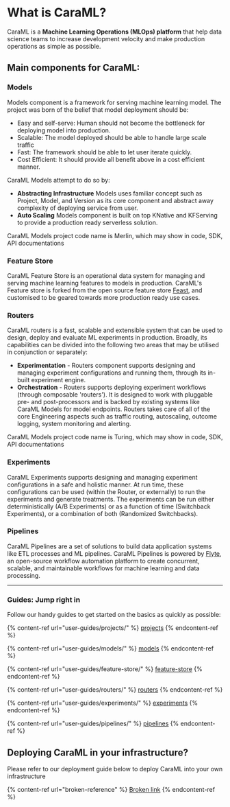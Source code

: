 # What is CaraML?

CaraML is a **Machine Learning Operations (MLOps) platform** that help data science teams to increase development velocity and make production operations as simple as possible.

## **Main components for CaraML:**

### **Models**

Models component is a framework for serving machine learning model. The project was born of the belief that model deployment should be:

* Easy and self-serve: Human should not become the bottleneck for deploying model into production.
* Scalable: The model deployed should be able to handle large scale traffic
* Fast: The framework should be able to let user iterate quickly.
* Cost Efficient: It should provide all benefit above in a cost efficient manner.

CaraML Models attempt to do so by:

* **Abstracting Infrastructure** Models uses familiar concept such as Project, Model, and Version as its core component and abstract away complexity of deploying service from user.
* **Auto Scaling** Models component is built on top KNative and KFServing to provide a production ready serverless solution.

CaraML Models project code name is Merlin, which may show in code, SDK, API documentations

### **Feature Store**

CaraML Feature Store is an operational data system for managing and serving machine learning features to models in production. CaraML's Feature store is forked from the open source feature store [Feast](https://feast.dev/), and customised to be geared towards more production ready use cases.&#x20;

### **Routers**

CaraML routers is a fast, scalable and extensible system that can be used to design, deploy and evaluate ML experiments in production. Broadly, its capabilities can be divided into the following two areas that may be utilised in conjunction or separately:

* **Experimentation** - Routers component supports designing and managing experiment configurations and running them, through its in-built experiment engine.
* **Orchestration** - Routers supports deploying experiment workflows (through composable 'routers'). It is designed to work with pluggable pre- and post-processors and is backed by existing systems like CaraML Models for model endpoints. Routers takes care of all of the core Engineering aspects such as traffic routing, autoscaling, outcome logging, system monitoring and alerting.

CaraML Models project code name is Turing, which may show in code, SDK, API documentations

### **Experiments**

CaraML Experiments supports designing and managing experiment configurations in a safe and holistic manner. At run time, these configurations can be used (within the Router, or externally) to run the experiments and generate treatments. The experiments can be run either deterministically (A/B Experiments) or as a function of time (Switchback Experiments), or a combination of both (Randomized Switchbacks).

### **Pipelines**

CaraML Pipelines are a set of solutions to build data application systems like ETL processes and ML pipelines. CaraML Pipelines is powered by [Flyte](https://docs.flyte.org/en/latest/), an open-source workflow automation platform to create concurrent, scalable, and maintainable workflows for machine learning and data processing.

****

### Guides: Jump right in

Follow our handy guides to get started on the basics as quickly as possible:

{% content-ref url="user-guides/projects/" %}
[projects](user-guides/projects/)
{% endcontent-ref %}

{% content-ref url="user-guides/models/" %}
[models](user-guides/models/)
{% endcontent-ref %}

{% content-ref url="user-guides/feature-store/" %}
[feature-store](user-guides/feature-store/)
{% endcontent-ref %}

{% content-ref url="user-guides/routers/" %}
[routers](user-guides/routers/)
{% endcontent-ref %}

{% content-ref url="user-guides/experiments/" %}
[experiments](user-guides/experiments/)
{% endcontent-ref %}

{% content-ref url="user-guides/pipelines/" %}
[pipelines](user-guides/pipelines/)
{% endcontent-ref %}



## Deploying CaraML in your infrastructure?

Please refer to our deployment guide below to deploy CaraML into your own infrastructure

{% content-ref url="broken-reference" %}
[Broken link](broken-reference)
{% endcontent-ref %}
